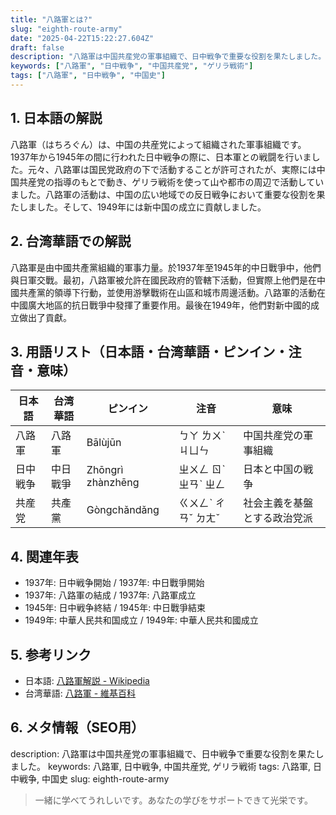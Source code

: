 ```yaml
---
title: "八路軍とは?"
slug: "eighth-route-army"
date: "2025-04-22T15:22:27.604Z"
draft: false
description: "八路軍は中国共産党の軍事組織で、日中戦争で重要な役割を果たしました。"
keywords: ["八路軍", "日中戦争", "中国共産党", "ゲリラ戦術"]
tags: ["八路軍", "日中戦争", "中国史"]
---
```


## 1. 日本語の解説
八路軍（はちろぐん）は、中国の共産党によって組織された軍事組織です。1937年から1945年の間に行われた日中戦争の際に、日本軍との戦闘を行いました。元々、八路軍は国民党政府の下で活動することが許可されたが、実際には中国共産党の指導のもとで動き、ゲリラ戦術を使って山や都市の周辺で活動していました。八路軍の活動は、中国の広い地域での反日戦争において重要な役割を果たしました。そして、1949年には新中国の成立に貢献しました。

## 2. 台湾華語での解説  
八路軍是由中國共產黨組織的軍事力量。於1937年至1945年的中日戰爭中，他們與日軍交戰。最初，八路軍被允許在國民政府的管轄下活動，但實際上他們是在中國共產黨的領導下行動，並使用游擊戰術在山區和城市周邊活動。八路軍的活動在中國廣大地區的抗日戰爭中發揮了重要作用。最後在1949年，他們對新中國的成立做出了貢獻。

## 3. 用語リスト（日本語・台湾華語・ピンイン・注音・意味）
| 日本語     | 台湾華語     | ピンイン    | 注音       | 意味                     |
|------------|--------------|------------|------------|------------------------|
| 八路軍     | 八路軍       | Bālùjūn    | ㄅㄚ ㄌㄨˋ ㄐㄩㄣ       | 中国共産党の軍事組織       |
| 日中戦争   | 中日戰爭     | Zhōngrì zhànzhēng | ㄓㄨㄥ ㄖˋ ㄓㄢˋ ㄓㄥ  | 日本と中国の戦争           |
| 共産党     | 共產黨       | Gòngchǎndǎng | ㄍㄨㄥˋ ㄔㄢˇ ㄉㄤˇ     | 社会主義を基盤とする政治党派   |

## 4. 関連年表
- 1937年: 日中戦争開始 / 1937年: 中日戰爭開始
- 1937年: 八路軍の結成 / 1937年: 八路軍成立
- 1945年: 日中戦争終結 / 1945年: 中日戰爭結束
- 1949年: 中華人民共和国成立 / 1949年: 中華人民共和國成立

## 5. 参考リンク  
- 日本語: [八路軍解説 - Wikipedia](https://ja.wikipedia.org/wiki/%E5%85%AB%E8%B7%AF%E8%BB%8D)
- 台湾華語: [八路軍 - 維基百科](https://zh.wikipedia.org/wiki/%E5%85%AB%E8%B7%AF%E8%BB%8D)

## 6. メタ情報（SEO用） 
description: 八路軍は中国共産党の軍事組織で、日中戦争で重要な役割を果たしました。
keywords: 八路軍, 日中戦争, 中国共産党, ゲリラ戦術
tags: 八路軍, 日中戦争, 中国史
slug: eighth-route-army

>一緒に学べてうれしいです。あなたの学びをサポートできて光栄です。